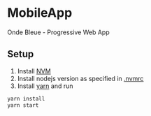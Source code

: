 # MobileApp
Onde Bleue - Progressive Web App


## Setup
1. Install [NVM](https://github.com/creationix/nvm)
2. Install nodejs version as specified in [.nvmrc](.nvmrc)
3. Install [yarn](https://yarnpkg.com) and run

```bash
yarn install
yarn start
```
